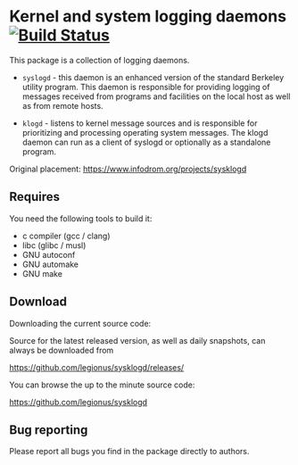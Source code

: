 # Kernel and system logging daemons [![Build Status](https://travis-ci.org/legionus/sysklogd.svg?branch=master)](https://travis-ci.org/legionus/sysklogd)

This package is a collection of logging daemons.

* `syslogd` - this daemon is an enhanced version of the standard Berkeley
  utility program. This daemon is responsible for providing logging of messages
  received from programs and facilities on the local host as well as from remote
  hosts.

* `klogd` - listens to kernel message sources and is responsible for
  prioritizing and processing operating system messages. The klogd daemon can
  run as a client of syslogd or optionally as a standalone program.

Original placement: https://www.infodrom.org/projects/sysklogd

## Requires

You need the following tools to build it:

* c compiler (gcc / clang)
* libc (glibc / musl)
* GNU autoconf
* GNU automake
* GNU make

## Download

Downloading the current source code:

Source for the latest released version, as well as daily snapshots, can always
be downloaded from

  https://github.com/legionus/sysklogd/releases/

You can browse the up to the minute source code:

  https://github.com/legionus/sysklogd

## Bug reporting

Please report all bugs you find in the package directly to authors.
